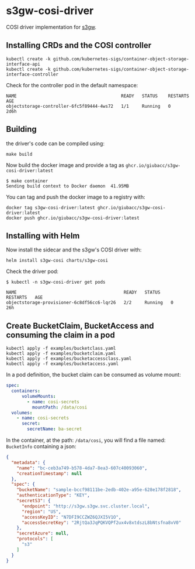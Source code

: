 # s3gw-cosi-driver

COSI driver implementation for [s3gw](https://github.com/aquarist-labs/s3gw).

## Installing CRDs and the COSI controller

```shell
kubectl create -k github.com/kubernetes-sigs/container-object-storage-interface-api
kubectl create -k github.com/kubernetes-sigs/container-object-storage-interface-controller
```

Check for the controller pod in the default namespace:

```shell
NAME                                        READY   STATUS    RESTARTS   AGE
objectstorage-controller-6fc5f89444-4ws72   1/1     Running   0          2d6h
```

## Building

the driver's code can be compiled using:

```shell
make build
```

Now build the docker image and provide a tag as `ghcr.io/giubacc/s3gw-cosi-driver:latest`

```shell
$ make container
Sending build context to Docker daemon  41.95MB
```

You can tag and push the docker image to a registry with:

```shell
docker tag s3gw-cosi-driver:latest ghcr.io/giubacc/s3gw-cosi-driver:latest
docker push ghcr.io/giubacc/s3gw-cosi-driver:latest
```

## Installing with Helm

Now install the sidecar and the s3gw's COSI driver with:

```shell
helm install s3gw-cosi charts/s3gw-cosi
```

Check the driver pod:

```shell
$ kubectl -n s3gw-cosi-driver get pods

NAME                                         READY   STATUS    RESTARTS   AGE
objectstorage-provisioner-6c8df56cc6-lqr26   2/2     Running   0          26h
```

## Create BucketClaim, BucketAccess and consuming the claim in a pod

```shell
kubectl apply -f examples/bucketclass.yaml
kubectl apply -f examples/bucketclaim.yaml
kubectl apply -f examples/bucketaccessclass.yaml
kubectl apply -f examples/bucketaccess.yaml
```

In a pod definition, the bucket claim can be consumed as volume mount:

```yaml
spec:
  containers:
      volumeMounts:
        - name: cosi-secrets
          mountPath: /data/cosi
  volumes:
    - name: cosi-secrets
      secret:
        secretName: ba-secret
```

In the container, at the path: `/data/cosi`, you will find a
file named: `BucketInfo` containing a json:

```json
{
  "metadata": {
    "name": "bc-ceb3a749-b578-4da7-8ea3-607c40093060",
    "creationTimestamp": null
  },
  "spec": {
    "bucketName": "sample-bccf98111be-2edb-402e-a95e-628e178f2818",
    "authenticationType": "KEY",
    "secretS3": {
      "endpoint": "http://s3gw.s3gw.svc.cluster.local",
      "region": "US",
      "accessKeyID": "N7DFI9CCZWZ6QJXI5V1O",
      "accessSecretKey": "2RjtQa3JqPQKVQPf2ux4v8xtdszL8bNtsfna8vV0"
    },
    "secretAzure": null,
    "protocols": [
      "s3"
    ]
  }
}
```
